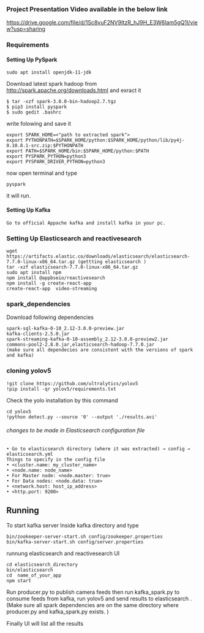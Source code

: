 ### Project Presentation Video available in the below link

 https://drive.google.com/file/d/1Sc8vuF2NV9ItzR_hJ9H_E3W6Iam5gQ1I/view?usp=sharing
  
### Requirements

 #### Setting Up PySpark
    sudo apt install openjdk-11-jdk 
 Download latest spark hadoop from http://spark.apache.org/downloads.html and exract it 
 
    $ tar -xzf spark-3.0.0-bin-hadoop2.7.tgz
    $ pip3 install pyspark
    $ sudo gedit .bashrc
write folowing and save it 

    export SPARK_HOME=<"path to extracted spark">
    export PYTHONPATH=$SPARK_HOME/python:$SPARK_HOME/python/lib/py4j-0.10.8.1-src.zip:$PYTHONPATH
    export PATH=$SPARK_HOME/bin:$SPARK_HOME/python:$PATH
    export PYSPARK_PYTHON=python3
    export PYSPARK_DRIVER_PYTHON=python3
now open terminal and type

    pyspark 
it will run.


 #### Setting Up Kafka
    Go to official Appache kafka and install kafka in your pc.
   
 ### Setting Up Elasticsearch and reactivesearch
 
    wget https://artifacts.elastic.co/downloads/elasticsearch/elasticsearch-7.7.0-linux-x86_64.tar.gz (gettting elasticsearch )
    tar -xzf elasticsearch-7.7.0-linux-x86_64.tar.gz 
    sudo apt install npm 
    npm install @appbseio/reactivesearch 
    npm install -g create-react-app 
    create-react-app  video-streaming
    
### spark_dependencies

Download following dependencies

    spark-sql-kafka-0-10_2.12-3.0.0-preview.jar
    kafka-clients-2.5.0.jar
    spark-streaming-kafka-0-10-assembly_2.12-3.0.0-preview2.jar
    commons-pool2-2.8.0.jar,elasticsearch-hadoop-7.7.0.jar
    (make sure all dependecies are consistent with the versions of spark and kafka)

### cloning yolov5

    !git clone https://github.com/ultralytics/yolov5 
    !pip install -qr yolov5/requirements.txt  
Check the yolo installation by this command

    cd yolov5
    !python detect.py --source '0' --output './results.avi'
    
    
###### changes to be made in Elasticsearch configuration file 
    • Go to elasticsearch directory (where it was extracted) → config → elasticsearch.yml
    Things to specify in the config file
    • <cluster.name: my_cluster_name>
    • <node.name: node_name>
    • For Master node: <node.master: true>
    • For Data nodes: <node.data: true>
    • <network.host: host_ip_address>
    • <http.port: 9200>
    
## Running
To start kafka server
Inside kafka directory and type 
 
    bin/zookeeper-server-start.sh config/zookeeper.properties
    bin/kafka-server-start.sh config/server.properties
    
runnung elasticsearch and reactivesearch UI

    cd elasticsearch_directory
    bin/elasticsearch 
    cd  name_of_your_app 
    npm start
Run producer.py to publish camera feeds then run kafka_spark.py to consume feeds from kafka, run yolov5 and send results to elasticsearch .(Make sure all spark dependencies are on the same directory where producer.py and kafka_spark.py exists. )

Finally UI will list all the results
